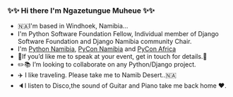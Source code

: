 
### :sparkles::sparkles: Hi there I'm Ngazetungue Muheue :sparkles::sparkles:

- 🇳🇦I'm based in Windhoek, Namibia...
- I'm Python Software Foundation Fellow, Individual member of Django Software Foundation and Django Namibia community Chair.
- I'm [Python Namibia](pynam.org/), [PyCon Namibia](https://na.pycon.org/) and [PyCon Africa](https://africa.pycon.org/)
- 🎤If you’d like me to speak at your event, get in touch for details.🎤
- :pencil2::books: I’m looking to collaborate on any Python/Django project.
- :airplane: I like traveling. Please take me to Namib Desert..🇳🇦
- :speaker:I listen to Disco,the sound of Guitar and Piano take me back home :heart:.

